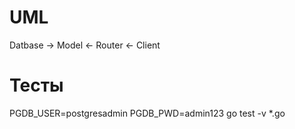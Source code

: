 # UML
Datbase -> Model <- Router <- Client


# Тесты
PGDB_USER=postgresadmin PGDB_PWD=admin123 go test -v *.go
